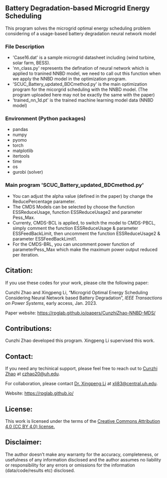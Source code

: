 ## Battery Degradation-based Microgrid Energy Scheduling

This program solves the microgrid optimal energy scheduling problem considering of a usage-based battery degradation neural network model


### File Description
* 'Case16.dat' is a sample microgrid datasheet including (wind turbine, solar farm, BESS).
* 'nn_class.py' represents the defination of neural network which is applied to tranined NNBD model, we need to call out this function when we apply the NNBD model in the optimization program.
*  'SCUC_Battery_updated_BDCmethod.py' is the main optimization program for the micorgrid scheduling with the NNBD model. (The program uploaded here may not be exactly the same with the paper)
* 'trained_nn_1d.pt' is the trained machine learning model data (NNBD model)


### Environment (Python packages)
* pandas
* numpy
* pyomo
* torch
* matplotlib
* itertools
* time
* os
* gurobi (solver)


### Main program 'SCUC_Battery_updated_BDCmethod.py'
* You can adjust the alpha value (defined in the paper) by change the ReducePercentage parameter.
* The CMDS Models can be selected by choose the function ESSReduceUsage, function ESSReduceUsage2 and parameter Pess_Max.
* Currenty, CMDS-BCL is applied, to switch the model to CMDS-PBCL, simply comment the function ESSReduceUsage & parameter ESSFeedBackLimit, then uncomment the  function ESSReduceUsage2 & parameter ESSFeedBackLimit1.
* For the CMDS-BRL, you can uncomment power function of parameterPess_Max which make the maximum power output reduced per iteration.

## Citation:
If you use these codes for your work, please cite the following paper:

Cunzhi Zhao and Xingpeng Li, “Microgrid Optimal Energy Scheduling Considering Neural Network based Battery Degradation”, *IEEE Transactions on Power Systems*, early access, Jan. 2023.


Paper website: <a class="off" href="/papers/CunzhiZhao-NNBD-MDS/"  target="_blank">https://rpglab.github.io/papers/CunzhiZhao-NNBD-MDS/</a>


## Contributions:
Cunzhi Zhao developed this program. Xingpeng Li supervised this work.


## Contact:
If you need any techinical support, please feel free to reach out to <a class="" href="/people/Cunzhi-Zhao/" target="_blank">Cunzhi Zhao</a> at czhao20@uh.edu.

For collaboration, please contact <a class="" href="/people/Xingpeng-Li/" target="_blank">Dr. Xingpeng Li</a> at xli83@central.uh.edu.

Website: <a class="off" href="/"  target="_blank">https://rpglab.github.io/</a>


## License:
This work is licensed under the terms of the <a class="off" href="https://creativecommons.org/licenses/by/4.0/"  target="_blank">Creative Commons Attribution 4.0 (CC BY 4.0) license.</a>


## Disclaimer:
The author doesn’t make any warranty for the accuracy, completeness, or usefulness of any information disclosed and the author assumes no liability or responsibility for any errors or omissions for the information (data/code/results etc) disclosed.
